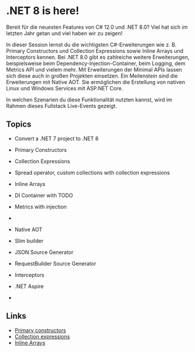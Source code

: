 # .NET 8 is here!

Bereit für die neuesten Features von C# 12.0 und .NET 8.0? Viel hat sich im letzten Jahr getan und viel haben wir zu zeigen!

In dieser Session lernst du die wichtigsten C#-Erweiterungen wie z. B. Primary Constructors und Collection Expressions sowie Inline Arrays und Interceptors kennen. Bei .NET 8.0 gibt es zahlreiche weitere Erweiterungen, beispielsweise beim Dependency-Injection-Container, beim Logging, dem Metrics API und vielem mehr. Mit Erweiterungen der Minimal APIs lassen sich diese auch in großen Projekten einsetzen. Ein Meilenstein sind die Erweiterungen mit Native AOT. Sie ermöglichen die Erstellung von nativen Linux und Windows Services mit ASP.NET Core. 

In welchen Szenarien du diese Funktionalität nutzten kannst, wird im Rahmen dieses Fullstack Live-Events gezeigt.

## Topics

- Convert a .NET 7 project to .NET 8
- Primary Constructors
- Collection Expressions
- Spread operator, custom collections with collection expressions
- Inline Arrays
- DI Container with TODO
- Metrics with injection
- 
- Native AOT
- Slim builder
- JSON Source Generator
- RequestBuilder Source Generator
- Interceptors

- .NET Aspire
- 

## Links

- [Primary constructors](https://learn.microsoft.com/en-us/dotnet/csharp/language-reference/proposals/csharp-12.0/primary-constructors?WT.mc_id=DT-MVP-10160)
- [Collection expressions](https://learn.microsoft.com/en-us/dotnet/csharp/language-reference/proposals/csharp-12.0/collection-expressions?WT.mc_id=DT-MVP-10160)
- [Inline Arrays](https://learn.microsoft.com/en-us/dotnet/csharp/language-reference/proposals/csharp-12.0/inline-arrays?WT.mc_id=DT-MVP-10160)
